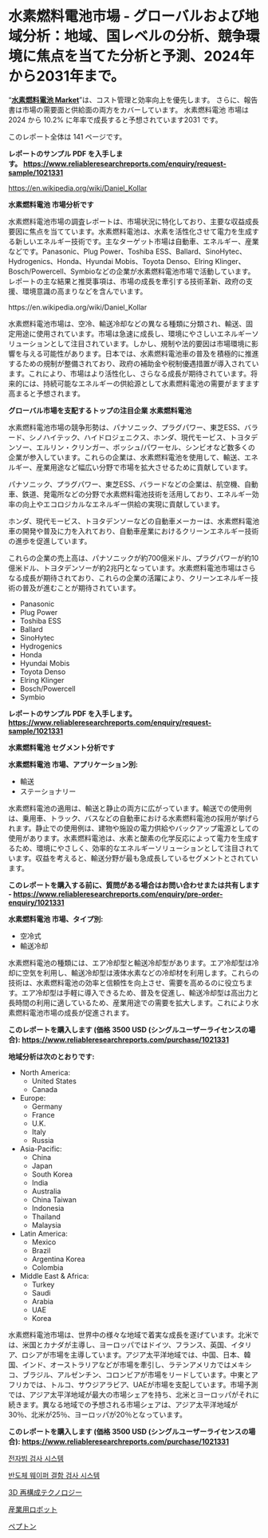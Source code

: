 <p><h1>水素燃料電池市場 - グローバルおよび地域分析：地域、国レベルの分析、競争環境に焦点を当てた分析と予測、2024年から2031年まで。</h1></p><p>&ldquo;<strong><a href="https://www.reliableresearchreports.com/hydrogen-fuel-cells-r1021331">水素燃料電池 Market</a></strong>&rdquo;は、コスト管理と効率向上を優先します。 さらに、報告書は市場の需要面と供給面の両方をカバーしています。 水素燃料電池 市場は 2024 から 10.2% に年率で成長すると予想されています2031 です。</p>
<p>このレポート全体は 141 ページです。</p>
<p><strong>レポートのサンプル PDF を入手します。&nbsp;<a href="https://www.reliableresearchreports.com/enquiry/request-sample/1021331">https://www.reliableresearchreports.com/enquiry/request-sample/1021331</a></strong></p>
<p><a href="https://en.wikipedia.org/wiki/Daniel_Kollar">https://en.wikipedia.org/wiki/Daniel_Kollar</a></p>
<p><strong>水素燃料電池 市場分析です</strong></p>
<p><p>水素燃料電池市場の調査レポートは、市場状況に特化しており、主要な収益成長要因に焦点を当てています。水素燃料電池は、水素を活性化させて電力を生成する新しいエネルギー技術です。主なターゲット市場は自動車、エネルギー、産業などです。Panasonic、Plug Power、Toshiba ESS、Ballard、SinoHytec、Hydrogenics、Honda、Hyundai Mobis、Toyota Denso、Elring Klinger、Bosch/Powercell、Symbioなどの企業が水素燃料電池市場で活動しています。レポートの主な結果と推奨事項は、市場の成長を牽引する技術革新、政府の支援、環境意識の高まりなどを含んでいます。</p></p>
<p>https://en.wikipedia.org/wiki/Daniel_Kollar</p>
<p><p>水素燃料電池市場は、空冷、輸送冷却などの異なる種類に分類され、輸送、固定用途に使用されています。市場は急速に成長し、環境にやさしいエネルギーソリューションとして注目されています。しかし、規制や法的要因は市場環境に影響を与える可能性があります。日本では、水素燃料電池車の普及を積極的に推進するための規制が整備されており、政府の補助金や税制優遇措置が導入されています。これにより、市場はより活性化し、さらなる成長が期待されています。将来的には、持続可能なエネルギーの供給源として水素燃料電池の需要がますます高まると予想されます。</p></p>
<p><strong>グローバル市場を支配するトップの注目企業 水素燃料電池</strong></p>
<p><p>水素燃料電池市場の競争形勢は、パナソニック、プラグパワー、東芝ESS、バラード、シノハイテック、ハイドロジェニクス、ホンダ、現代モービス、トヨタデンソー、エルリン・クリンガー、ボッシュ/パワーセル、シンビオなど数多くの企業が参入しています。これらの企業は、水素燃料電池を使用して、輸送、エネルギー、産業用途など幅広い分野で市場を拡大させるために貢献しています。</p><p>パナソニック、プラグパワー、東芝ESS、バラードなどの企業は、航空機、自動車、鉄道、発電所などの分野で水素燃料電池技術を活用しており、エネルギー効率の向上やエコロジカルなエネルギー供給の実現に貢献しています。</p><p>ホンダ、現代モービス、トヨタデンソーなどの自動車メーカーは、水素燃料電池車の開発や普及に力を入れており、自動車産業におけるクリーンエネルギー技術の進歩を促進しています。</p><p>これらの企業の売上高は、パナソニックが約700億米ドル、プラグパワーが約10億米ドル、トヨタデンソーが約2兆円となっています。水素燃料電池市場はさらなる成長が期待されており、これらの企業の活躍により、クリーンエネルギー技術の普及が進むことが期待されています。</p></p>
<p><ul><li>Panasonic</li><li>Plug Power</li><li>Toshiba ESS</li><li>Ballard</li><li>SinoHytec</li><li>Hydrogenics</li><li>Honda</li><li>Hyundai Mobis</li><li>Toyota Denso</li><li>Elring Klinger</li><li>Bosch/Powercell</li><li>Symbio</li></ul></p>
<p><strong>レポートのサンプル PDF を入手します。 <a href="https://www.reliableresearchreports.com/enquiry/request-sample/1021331">https://www.reliableresearchreports.com/enquiry/request-sample/1021331</a></strong></p>
<p><strong>水素燃料電池 セグメント分析です</strong></p>
<p><strong>水素燃料電池 市場、アプリケーション別:</strong></p>
<p><ul><li>輸送</li><li>ステーショナリー</li></ul></p>
<p><p>水素燃料電池の適用は、輸送と静止の両方に広がっています。輸送での使用例は、乗用車、トラック、バスなどの自動車における水素燃料電池の採用が挙げられます。静止での使用例は、建物や施設の電力供給やバックアップ電源としての使用があります。水素燃料電池は、水素と酸素の化学反応によって電力を生成するため、環境にやさしく、効率的なエネルギーソリューションとして注目されています。収益を考えると、輸送分野が最も急成長しているセグメントとされています。</p></p>
<p><strong>このレポートを購入する前に、質問がある場合はお問い合わせまたは共有します - <a href="https://www.reliableresearchreports.com/enquiry/pre-order-enquiry/1021331">https://www.reliableresearchreports.com/enquiry/pre-order-enquiry/1021331</a></strong></p>
<p><strong>水素燃料電池 市場、タイプ別:</strong></p>
<p><ul><li>空冷式</li><li>輸送冷却</li></ul></p>
<p><p>水素燃料電池の種類には、エア冷却型と輸送冷却型があります。エア冷却型は冷却に空気を利用し、輸送冷却型は液体水素などの冷却材を利用します。これらの技術は、水素燃料電池の効率と信頼性を向上させ、需要を高めるのに役立ちます。エア冷却型は手軽に導入できるため、普及を促進し、輸送冷却型は高出力と長時間の利用に適しているため、産業用途での需要を拡大します。これにより水素燃料電池市場の成長が促進されます。</p></p>
<p><strong>このレポートを購入します (価格 3500 USD (シングルユーザーライセンスの場合): <a href="https://www.reliableresearchreports.com/purchase/1021331">https://www.reliableresearchreports.com/purchase/1021331</a></strong></p>
<p><strong>地域分析は次のとおりです:</strong></p>
<p><ul>
    <li>
        North America:
        <ul>
            <li>United States</li>
            <li>Canada</li>
        </ul>
    </li>
    <li>
        Europe:
        <ul>
            <li>Germany</li>
            <li>France</li>
            <li>U.K.</li>
            <li>Italy</li>
            <li>Russia</li>
        </ul>
    </li>
    <li>
        Asia-Pacific:
        <ul>
            <li>China</li>
            <li>Japan</li>
            <li>South Korea</li>
            <li>India</li>
            <li>Australia</li>
            <li>China Taiwan</li>
            <li>Indonesia</li>
            <li>Thailand</li>
            <li>Malaysia</li>
        </ul>
    </li>
    <li>
        Latin America:
        <ul>
            <li>Mexico</li>
            <li>Brazil</li>
            <li>Argentina Korea</li>
            <li>Colombia</li>
        </ul>
    </li>
    <li>
        Middle East & Africa:
        <ul>
            <li>Turkey</li>
            <li>Saudi</li>
            <li>Arabia</li>
            <li>UAE</li>
            <li>Korea</li>
        </ul>
    </li>
    </ul></p>
<p><p>水素燃料電池市場は、世界中の様々な地域で着実な成長を遂げています。北米では、米国とカナダが主導し、ヨーロッパではドイツ、フランス、英国、イタリア、ロシアが市場を主導しています。アジア太平洋地域では、中国、日本、韓国、インド、オーストラリアなどが市場を牽引し、ラテンアメリカではメキシコ、ブラジル、アルゼンチン、コロンビアが市場をリードしています。中東とアフリカでは、トルコ、サウジアラビア、UAEが市場を支配しています。市場予測では、アジア太平洋地域が最大の市場シェアを持ち、北米とヨーロッパがそれに続きます。異なる地域での予想される市場シェアは、アジア太平洋地域が30％、北米が25％、ヨーロッパが20％となっています。</p></p>
<p><strong>このレポートを購入します (価格 3500 USD (シングルユーザーライセンスの場合): <a href="https://www.reliableresearchreports.com/purchase/1021331">https://www.reliableresearchreports.com/purchase/1021331</a></strong></p>
<p><p><a href="https://github.com/rcabello548/Market-Research-Report-List-3/blob/main/215721798164.md">전자빔 검사 시스템</a></p><p><a href="https://github.com/Nicolasrown5/Market-Research-Report-List-2/blob/main/889449798165.md">반도체 웨이퍼 결함 검사 시스템</a></p><p><a href="https://github.com/zjkmgcs938405/Market-Research-Report-List-4/blob/main/436827179191.md">3D 再構成テクノロジー</a></p><p><a href="https://github.com/roulaayoub-saad/Market-Research-Report-List-3/blob/main/856617679192.md">産業用ロボット</a></p><p><a href="https://github.com/schmahlson/Market-Research-Report-List-3/blob/main/519343879193.md">ペプトン</a></p></p>